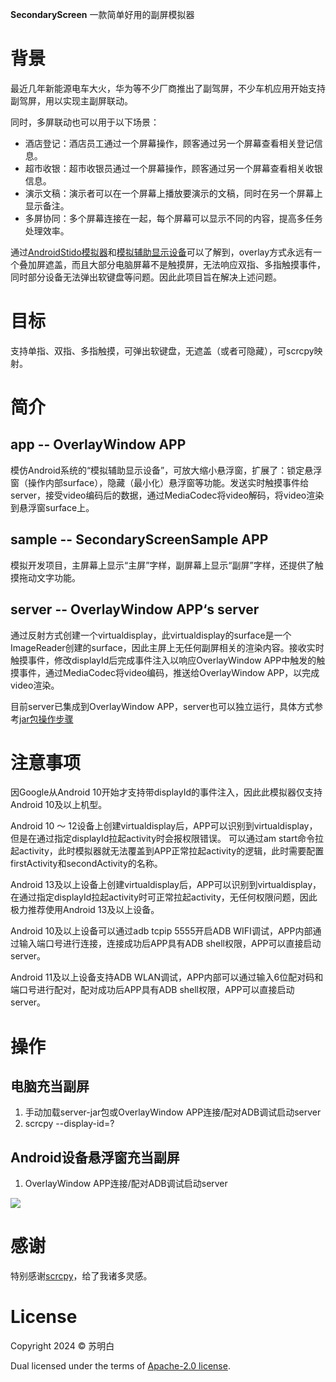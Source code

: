 **SecondaryScreen** 一款简单好用的副屏模拟器

# 背景

最近几年新能源电车大火，华为等不少厂商推出了副驾屏，不少车机应用开始支持副驾屏，用以实现主副屏联动。

同时，多屏联动也可以用于以下场景：
* 酒店登记：酒店员工通过一个屏幕操作，顾客通过另一个屏幕查看相关登记信息。
* 超市收银：超市收银员通过一个屏幕操作，顾客通过另一个屏幕查看相关收银信息。
* 演示文稿：演示者可以在一个屏幕上播放要演示的文稿，同时在另一个屏幕上显示备注。
* 多屏协同：多个屏幕连接在一起，每个屏幕可以显示不同的内容，提高多任务处理效率。

通过[AndroidStido模拟器](doc/AndroidStudio模拟器.md)和[模拟辅助显示设备](doc/模拟辅助显示设备.md)可以了解到，overlay方式永远有一个叠加屏遮盖，而且大部分电脑屏幕不是触摸屏，无法响应双指、多指触摸事件，同时部分设备无法弹出软键盘等问题。因此此项目旨在解决上述问题。

# 目标

支持单指、双指、多指触摸，可弹出软键盘，无遮盖（或者可隐藏），可scrcpy映射。

# 简介

## app -- OverlayWindow APP

模仿Android系统的“模拟辅助显示设备”，可放大缩小悬浮窗，扩展了：锁定悬浮窗（操作内部surface），隐藏（最小化）悬浮窗等功能。发送实时触摸事件给server，接受video编码后的数据，通过MediaCodec将video解码，将video渲染到悬浮窗surface上。

## sample -- SecondaryScreenSample APP

模拟开发项目，主屏幕上显示“主屏”字样，副屏幕上显示“副屏”字样，还提供了触摸拖动文字功能。

## server -- OverlayWindow APP‘s server

通过反射方式创建一个virtualdisplay，此virtualdisplay的surface是一个ImageReader创建的surface，因此主屏上无任何副屏相关的渲染内容。接收实时触摸事件，修改displayId后完成事件注入以响应OverlayWindow APP中触发的触摸事件，通过MediaCodec将video编码，推送给OverlayWindow APP，以完成video渲染。

目前server已集成到OverlayWindow APP，server也可以独立运行，具体方式参考[jar包操作步骤](doc/jar包操作步骤.md)

# 注意事项

因Google从Android 10开始才支持带displayId的事件注入，因此此模拟器仅支持Android 10及以上机型。

Android 10 ～ 12设备上创建virtualdisplay后，APP可以识别到virtualdisplay，但是在通过指定displayId拉起activity时会报权限错误。 可以通过am start命令拉起activity，此时模拟器就无法覆盖到APP正常拉起activity的逻辑，此时需要配置firstActivity和secondActivity的名称。

Android 13及以上设备上创建virtualdisplay后，APP可以识别到virtualdisplay，在通过指定displayId拉起activity时可正常拉起activity，无任何权限问题，因此极力推荐使用Android 13及以上设备。

Android 10及以上设备可以通过adb tcpip 5555开启ADB WIFI调试，APP内部通过输入端口号进行连接，连接成功后APP具有ADB shell权限，APP可以直接启动server。

Android 11及以上设备支持ADB WLAN调试，APP内部可以通过输入6位配对码和端口号进行配对，配对成功后APP具有ADB shell权限，APP可以直接启动server。

# 操作

## 电脑充当副屏

1. 手动加载server-jar包或OverlayWindow APP连接/配对ADB调试启动server
2. scrcpy --display-id=?

## Android设备悬浮窗充当副屏

1. OverlayWindow APP连接/配对ADB调试启动server

![](doc/img/OverlayWindow图示.png)

# 感谢

特别感谢[scrcpy](https://github.com/Genymobile/scrcpy)，给了我诸多灵感。

# License

Copyright 2024 &copy; 苏明白

Dual licensed under the terms of [Apache-2.0 license](https://www.apache.org/licenses/LICENSE-2.0.html). 

